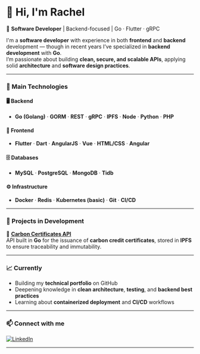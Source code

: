 # 👋 Hi, I'm Rachel  

🌱 **Software Developer** | Backend-focused | Go · Flutter · gRPC  

I'm a **software developer** with experience in both **frontend** and **backend** development — though in recent years I’ve specialized in **backend development** with **Go**.  
I’m passionate about building **clean, secure, and scalable APIs**, applying solid **architecture** and **software design practices**.  

---

### 🧠 Main Technologies  

#### 🖥️ Backend  
- **Go (Golang)**  · **GORM** · **REST** · **gRPC** · **IPFS** · **Node** · **Python** · **PHP**

#### 🎨 Frontend  
- **Flutter** · **Dart** · **AngularJS** · **Vue** · **HTML/CSS** · **Angular**

#### 🗄️ Databases  
- **MySQL** · **PostgreSQL** · **MongoDB** · **Tidb**

#### ⚙️ Infrastructure  
- **Docker** · **Redis** · **Kubernetes (basic)** · **Git** · **CI/CD**

---

### 🚀 Projects in Development  

🔹 [**Carbon Certificates API**](https://github.com/rachelJG/carbon-certificates-api)  
API built in **Go** for the issuance of **carbon credit certificates**, stored in **IPFS** to ensure traceability and immutability.  

---

### 📈 Currently  
- Building my **technical portfolio** on GitHub  
- Deepening knowledge in **clean architecture**, **testing**, and **backend best practices**  
- Learning about **containerized deployment** and **CI/CD** workflows  

---

### 📫 Connect with me  

[![LinkedIn](https://img.shields.io/badge/LinkedIn-0077B5?style=for-the-badge&logo=linkedin&logoColor=white)](https://www.linkedin.com/in/raquel-garcia-80a11b21/)  

---

